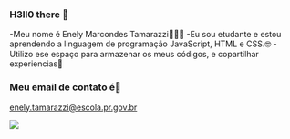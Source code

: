 ### H3ll0 there 👋



-Meu nome é Enely Marcondes Tamarazzi🎹🧸💜
-Eu sou etudante e estou aprendendo a linguagem de programação JavaScript, HTML e CSS.🤓
-Utilizo ese espaço para armazenar os meus códigos, e copartilhar experiencias🥱

### Meu email de contato é📩
enely.tamarazzi@escola.pr.gov.br

![](https://media.tenor.com/HSMUm5bfofQAAAAM/funny-min-yoongi.gif)

